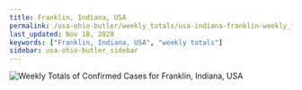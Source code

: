 ```yaml
---
title: Franklin, Indiana, USA
permalink: /usa-ohio-butler/weekly_totals/usa-indiana-franklin-weekly_totals.html
last_updated: Nov 18, 2020
keywords: ["Franklin, Indiana, USA", "weekly totals"]
sidebar: usa-ohio-butler_sidebar
---
```


![Weekly Totals of Confirmed Cases for Franklin, Indiana, USA](/covid_tracker/images/graphs/usa-indiana-franklin-weekly_totals_graph.png)
